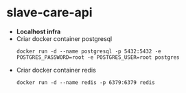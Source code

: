 # slave-care-api

- **Localhost infra**
- Criar docker container postgresql
  ```
  docker run -d --name postgresql -p 5432:5432 -e POSTGRES_PASSWORD=root -e POSTGRES_USER=root postgres
  ```
- Criar docker container redis
  ```
  docker run -d --name redis -p 6379:6379 redis
  ```
